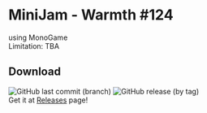 ﻿# MiniJam - Warmth #124
using MonoGame \
Limitation: TBA

## Download

![GitHub last commit (branch)](https://img.shields.io/github/last-commit/fcolor04/minijam-warmth/main?label=Last%20Commit) ![GitHub release (by tag)](https://img.shields.io/github/downloads/fcolor04/minijam-warmth/latest/total?label=Downloads) \
Get it at [Releases](https://github.com/FColor04/SpaceMiner/releases) page!